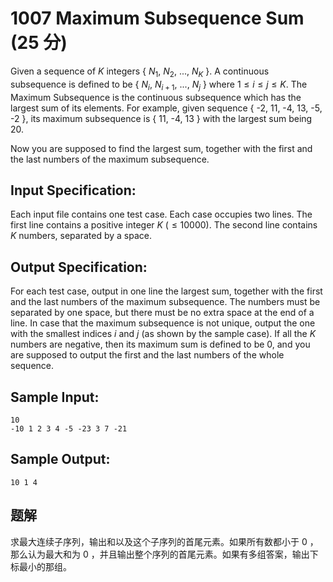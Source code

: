 # 1007 Maximum Subsequence Sum (25 分)

Given a sequence of $K$ integers { $N_1,\ N_2,\ ...,\ N_K$ }. A continuous subsequence is defined to be { $N_i, \ N_{i+1},\ ...,\ N_j$ } where $1 \le i \le j \le K$. The Maximum Subsequence is the continuous subsequence which has the largest sum of its elements. For example, given sequence { -2, 11, -4, 13, -5, -2 }, its maximum subsequence is { 11, -4, 13 } with the largest sum being 20.

Now you are supposed to find the largest sum, together with the first and the last numbers of the maximum subsequence.

## Input Specification:

Each input file contains one test case. Each case occupies two lines. The first line contains a positive integer $K$ ($\le 10000$). The second line contains $K$ numbers, separated by a space.

## Output Specification:

For each test case, output in one line the largest sum, together with the first and the last numbers of the maximum subsequence. The numbers must be separated by one space, but there must be no extra space at the end of a line. In case that the maximum subsequence is not unique, output the one with the smallest indices $i$ and $j$ (as shown by the sample case). If all the $K$ numbers are negative, then its maximum sum is defined to be 0, and you are supposed to output the first and the last numbers of the whole sequence.

## Sample Input:

    10
    -10 1 2 3 4 -5 -23 3 7 -21

## Sample Output:

    10 1 4

## 题解

求最大连续子序列，输出和以及这个子序列的首尾元素。如果所有数都小于 0 ，那么认为最大和为 0 ，并且输出整个序列的首尾元素。如果有多组答案，输出下标最小的那组。

